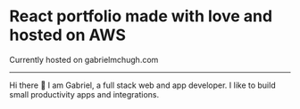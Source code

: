 # React portfolio made with love and hosted on AWS

Currently hosted on gabrielmchugh.com

---

 Hi there 👋 I am Gabriel, a full stack web and app developer. I like to build small productivity apps and integrations.
